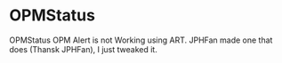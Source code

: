 # OPMStatus
OPMStatus
OPM Alert is not Working using ART.  JPHFan made one that does (Thansk JPHFan),  I just tweaked it.


